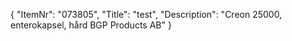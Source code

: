 {
  "ItemNr": "073805",
  "Title": "test",
  "Description": "Creon 25000, enterokapsel, hård BGP Products AB"
}